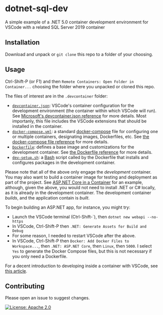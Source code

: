 # dotnet-sql-dev

A simple example of a .NET 5.0 container development environment for VSCode
with a related SQL Server 2019 container

## Installation

Download and unpack or `git clone` this repo to a folder of your choosing.

## Usage

Ctrl-Shift-P (or F1) and then `Remote Containers: Open Folder in Container...`
choosing the folder where you unpacked or cloned this repo.

The files of interest are in the `.devcontainer` folder:

- [`devcontainer.json`](.devcontainer/devcontainer.json): VSCode's container configuration for the development environment (the container within which VSCode will run). See [Microsoft's devcontainer.json reference](https://code.visualstudio.com/docs/remote/devcontainerjson-reference) for more details. Most importanly, this file includes the VSCode extensions that should be installed in the container.
- [`docker-compose.yml`](.devcontainer/docker-compose.yml): a standard [docker-compose](https://docs.docker.com/compose/) file for configuring one or multiple containers, designating images, Dockerfiles, etc. See [the docker-compose file reference](https://docs.docker.com/compose/compose-file/) for more details.
- [`Dockerfile`](.devcontainer/Dockerfile): defines a base image and customizations for the development container. See [the Dockerfile reference](https://docs.docker.com/engine/reference/builder/) for more details.
- [`dev-setup.sh`](.devcontainer/dev-setup.sh): a [Bash](https://learnxinyminutes.com/docs/bash/) script called by the Dockerfile that installs and configures packages in the development container.

Please note that all of the above only engage the _development_ container. You may also want to build a container image for testing and deployment as part of the project. See [ASP.NET Core in a Container](https://code.visualstudio.com/docs/containers/quickstart-aspnet-core) for an example, although, given the above, you would not need to install .NET or C# locally, as it is already in the development container. The development container _builds_, and the application contain is _built_.

To begin building an ASP.NET app, for instance, you might try:

- Launch the VSCode terminal (Ctrl-Shift-\`), then `dotnet new webapi --no-https`
- In VSCode, Ctrl-Shift-P then `.NET: Generate Assets for Build and Debug`
- For some reason, I needed to restart VSCode after the above.
- In VSCode, Ctrl-Shift-P then `Docker: Add Docker Files to Workspace...`, then `.NET: ASP.NET Core`, then `Linux`, then `5000`. I select `Yes` to generate the Docker Compose files, but this is not necessary if you only need a Dockerfile.

For a decent introduction to developing inside a container with VSCode, see [this article](https://code.visualstudio.com/docs/remote/create-dev-container).

## Contributing

Please open an issue to suggest changes.

[![License: Apache 2.0](https://img.shields.io/badge/License-Apache%202.0-blue.svg)](LICENSE.md)
